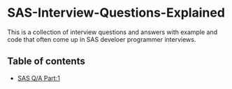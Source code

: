 # SAS-Interview-Questions-Explained
This is a collection of interview questions and answers with example and code that often come up in SAS develoer programmer interviews. 

## Table of contents
- [SAS Q/A Part:1](./posts/Interview_QA_Post1_05_24_2023.md)